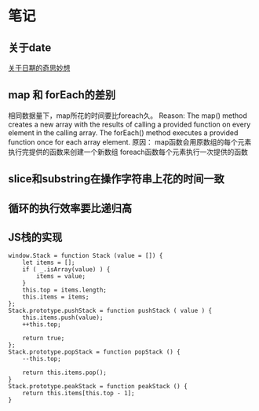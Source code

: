 # 笔记

## 关于date
[关于日期的奇思妙想](https://github.com/lishengzxc/bblog/issues/5)


## map 和 forEach的差别
相同数据量下，map所花的时间要比foreach久。
Reason:
The map() method creates a new array with the results of calling a provided function on every element in the calling array.
The forEach() method executes a provided function once for each array element.
原因：
map函数会用原数组的每个元素执行完提供的函数来创建一个新数组
foreach函数每个元素执行一次提供的函数


## slice和substring在操作字符串上花的时间一致

## 循环的执行效率要比递归高


## JS栈的实现

```
window.Stack = function Stack (value = []) {
	let items = [];
	if ( _.isArray(value) ) {
		items = value;
	}
	this.top = items.length;
	this.items = items;
};
Stack.prototype.pushStack = function pushStack ( value ) {
	this.items.push(value);
	++this.top;

	return true;
};
Stack.prototype.popStack = function popStack () {
	--this.top;

	return this.items.pop();
}
Stack.prototype.peakStack = function peakStack () {
	return this.items[this.top - 1];
}
```
